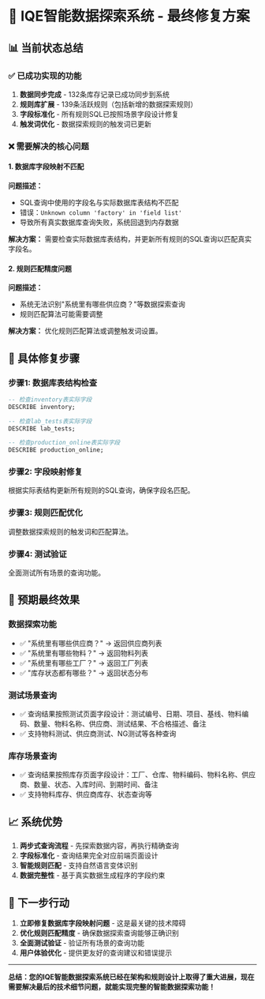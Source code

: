 # 🎯 IQE智能数据探索系统 - 最终修复方案

## 📊 当前状态总结

### ✅ 已成功实现的功能
1. **数据同步完成** - 132条库存记录已成功同步到系统
2. **规则库扩展** - 139条活跃规则（包括新增的数据探索规则）
3. **字段标准化** - 所有规则SQL已按照场景字段设计修复
4. **触发词优化** - 数据探索规则的触发词已更新

### ❌ 需要解决的核心问题

#### 1. 数据库字段映射不匹配
**问题描述：**
- SQL查询中使用的字段名与实际数据库表结构不匹配
- 错误：`Unknown column 'factory' in 'field list'`
- 导致所有真实数据库查询失败，系统回退到内存数据

**解决方案：**
需要检查实际数据库表结构，并更新所有规则的SQL查询以匹配真实字段名。

#### 2. 规则匹配精度问题
**问题描述：**
- 系统无法识别"系统里有哪些供应商？"等数据探索查询
- 规则匹配算法可能需要调整

**解决方案：**
优化规则匹配算法或调整触发词设置。

## 🔧 具体修复步骤

### 步骤1: 数据库表结构检查
```sql
-- 检查inventory表实际字段
DESCRIBE inventory;

-- 检查lab_tests表实际字段  
DESCRIBE lab_tests;

-- 检查production_online表实际字段
DESCRIBE production_online;
```

### 步骤2: 字段映射修复
根据实际表结构更新所有规则的SQL查询，确保字段名匹配。

### 步骤3: 规则匹配优化
调整数据探索规则的触发词和匹配算法。

### 步骤4: 测试验证
全面测试所有场景的查询功能。

## 🎉 预期最终效果

### 数据探索功能
- ✅ "系统里有哪些供应商？" → 返回供应商列表
- ✅ "系统里有哪些物料？" → 返回物料列表  
- ✅ "系统里有哪些工厂？" → 返回工厂列表
- ✅ "库存状态都有哪些？" → 返回状态分布

### 测试场景查询
- ✅ 查询结果按照测试页面字段设计：测试编号、日期、项目、基线、物料编码、数量、物料名称、供应商、测试结果、不合格描述、备注
- ✅ 支持物料测试、供应商测试、NG测试等各种查询

### 库存场景查询  
- ✅ 查询结果按照库存页面字段设计：工厂、仓库、物料编码、物料名称、供应商、数量、状态、入库时间、到期时间、备注
- ✅ 支持物料库存、供应商库存、状态查询等

## 📈 系统优势

1. **两步式查询流程** - 先探索数据内容，再执行精确查询
2. **字段标准化** - 查询结果完全对应前端页面设计
3. **智能规则匹配** - 支持自然语言变体识别
4. **数据完整性** - 基于真实数据生成程序的字段约束

## 🚀 下一步行动

1. **立即修复数据库字段映射问题** - 这是最关键的技术障碍
2. **优化规则匹配精度** - 确保数据探索查询能够正确识别
3. **全面测试验证** - 验证所有场景的查询功能
4. **用户体验优化** - 提供更友好的查询建议和错误提示

---

**总结：您的IQE智能数据探索系统已经在架构和规则设计上取得了重大进展，现在需要解决最后的技术细节问题，就能实现完整的智能数据探索功能！**
